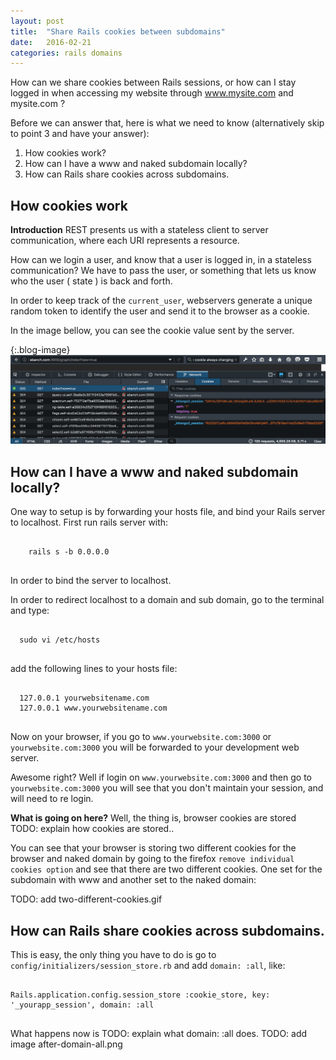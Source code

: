 ```yaml
---
layout: post
title:  "Share Rails cookies between subdomains"
date:   2016-02-21
categories: rails domains
---
```


How can we share cookies between Rails sessions, or how can I stay logged in when accessing my website through www.mysite.com and mysite.com ?

Before we can answer that, here is what we need to know (alternatively skip to point 3 and have your answer):

1. How cookies work?
2. How can I have a www and naked subdomain locally?
3. How can Rails share cookies across subdomains.

## How cookies work
__Introduction__
REST presents us with a stateless client to server communication, where each URI represents a resource. 

How can we login a user, and know that a user is logged in, in a stateless communication? We have to pass the user, or something that lets us know who the user ( state ) is back and forth.

In order to keep track of the `current_user`, webservers generate a unique random token to identify the user and send it to the browser as a cookie.

In the image bellow, you can see the cookie value sent by the server.

{:.blog-image}
![rails cookies](/images/post_2/rails-session-cookie.png)

## How can I have a www and naked subdomain locally?

One way to setup is by forwarding your hosts file, and bind your Rails server to localhost. First run rails server with:

<pre>
  <code class="bash">
    rails s -b 0.0.0.0
  </code>
</pre>

In order to bind the server to localhost.

In order to redirect localhost to a domain and sub domain, go to the terminal and type:

<pre>
  <code class="bash">
  sudo vi /etc/hosts
  </code>
</pre>

add the following lines to your hosts file:

<pre>
  <code class="bash">
  127.0.0.1 yourwebsitename.com
  127.0.0.1 www.yourwebsitename.com
  </code>
</pre>


Now on your browser, if you go to `www.yourwebsite.com:3000` or `yourwebsite.com:3000` you will be forwarded to your development web server.

Awesome right? Well if login on `www.yourwebsite.com:3000` and then go to `yourwebsite.com:3000` you will see that you don't maintain your session, and will need to re login.

__What is going on here?__ Well, the thing is, browser cookies are stored TODO: explain how cookies are stored..

You can see that your browser is storing two different cookies for the browser and naked domain by going to the firefox `remove individual cookies option` and see that there are two different cookies. One set for the subdomain with www and another set to the naked domain:

TODO: add two-different-cookies.gif

## How can Rails share cookies across subdomains.
This is easy, the only thing you have to do is go to `config/initializers/session_store.rb` and add `domain: :all`, like:

<pre>
  <code class="bash">
Rails.application.config.session_store :cookie_store, key: '_yourapp_session', domain: :all
  </code>
</pre>

What happens now is TODO: explain what domain: :all does.
TODO: add image after-domain-all.png
